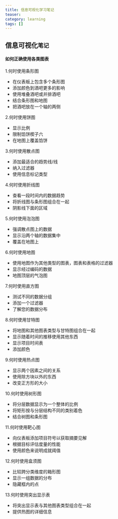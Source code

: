 ```yaml
---
title: 信息可视化学习笔记
teaser: 
category: learning
tags: []
---
```

信息可视化`笔记` 
----------------

#### 如何正确使用各类图表
1.何时使用条形图
* 在仪表板上包含多个条形图
* 添加颜色到酒吧更多的影响
* 使用堆叠酒吧或并排酒吧
* 结合条形图和地图
* 把酒吧放在一个轴的两侧

2.何时使用饼图
* 显示比例
* 限制馅饼楔子六
* 在地图上覆盖馅饼

3.何时使用散点图
* 添加最适合的趋势线/线
* 纳入过滤器
* 使用信息标记类型

4.何时使用折线图
* 查看一段时间内的数据趋势
* 将折线图与条形图组合在一起
* 阴影线下面的区域

5.何时使用泡泡图
* 强调散点图上的数据
* 显示沿两个轴的数据集中
* 覆盖在地图上

6.何时使用地图
* 使用地图作为其他类型的图表，图表和表格的过滤器
* 显示经过编码的数据
* 地图顶层的气泡图

7.何时使用直方图
* 测试不同的数据分组
* 添加一个过滤器
* 了解您的数据分布

8.何时使用甘特图
* 将地图和其他图表类型与甘特图组合在一起
* 显示随着时间的推移使用其他东西
* 显示项目时间表
* 添加颜色

9.何时使用热点图
* 显示两个因素之间的关系
* 使用除方块以外的东西
* 改变正方形的大小

10.何时使用树形图
* 将分层数据显示为一个整体的比例
* 将矩形按与分层结构不同的类别着色
* 结合树图和条形图

11.何时使用靶心图
* 向仪表板添加项目符号以获取摘要见解
* 根据目标评估度量的性能
* 使用颜色来说明成就阈值

12.何时使用盒须图
* 比较跨分类维度的箱形图
* 显示一组数据的分布
* 隐藏框内的点

13.何时使用突出显示表
* 将突出显示表与其他图表类型组合在一起
* 提供热图的详细信息

